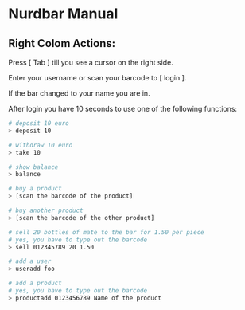 # Nurdbar Manual

## Right Colom Actions:  
Press [ Tab ] till you see a cursor on the right side.

Enter your username or scan your barcode to [ login ].

If the bar changed to your name you are in.

After login you have 10 seconds to use one of the following functions:

`````bash
# deposit 10 euro
> deposit 10

# withdraw 10 euro
> take 10

# show balance
> balance

# buy a product
> [scan the barcode of the product]

# buy another product
> [scan the barcode of the other product]

# sell 20 bottles of mate to the bar for 1.50 per piece
# yes, you have to type out the barcode
> sell 012345789 20 1.50

# add a user
> useradd foo

# add a product
# yes, you have to type out the barcode
> productadd 0123456789 Name of the product
`````
